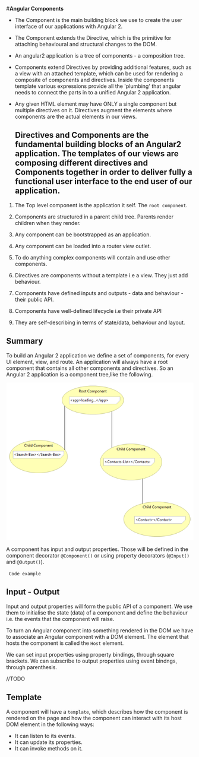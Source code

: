 #**Angular Components**

* The Component is the main building block we use to create the user interface of our applications with Angular 2.

* The Component extends the Directive, which is the primitive for attaching behavioural and structural changes to the DOM. 

* An angular2 application is a tree of components - a composition tree.

* Components extend Directives by providing additional features, such as a view with an attached
template, which can be used for rendering a composite of components and directives. Inside the components
template various expressions provide all the 'plumbing' that angular needs to connect the parts in to a unified Angular 2 application.

* Any given HTML element may have ONLY a single component but multiple directives on it.
Directives augment the elements where components are the actual elements in our views.

    ## Directives and Components are the fundamental building blocks of an Angular2 application. The templates of our views are composing different directives and Components together in order to deliver fully a functional user interface to the end user of our application.

1. The Top level component is the application it self. The `root component`.

2. Components are structured in a parent child tree.
Parents render children when they render.

3. Any component can be bootstrapped as an application.

4. Any component can be loaded into a router view outlet.

5. To do anything complex components will contain and use other components.

6. Directives are components without a template i.e a view. They just add behaviour.

7. Components have defined inputs and outputs - data and behaviour - their public API.

8. Components have well-defined lifecycle i.e their private API

9. They are self-describing in terms of state/data, behaviour and layout.

## Summary
To build an Angular 2 application we define a set of components, for every UI element, view, and route.
An application will always have a root component that contains all other components and directives.
So an Angular 2 application is a component tree,like the following.

![Angular Component Tree](assets/AngularComponentTree.png)

A component has input and output properties.
Those will be defined in the component decorator `@Component()` or using property decorators (`@Input()` and `@Output()`).

` Code example`

## Input - Output
Input and output properties will form the public API of a component.
We use them to initialise the state (data) of a component and define the behaviour i.e. the events that the component will raise.

To turn an Angular component into something rendered in the DOM we have to associate an Angular component with a DOM element.
The element that hosts the component is called the `Host` element.

We can set input properties using property bindings, through square brackets. We can subscribe to output properties using event bindngs, through parenthesis.

//TODO
 ## Template
A component will have a `template`, which describes how the component is rendered on the page
and how the component can interact with its host DOM element in the following ways:
 * It can listen to its events.
 * It can update its properties.
 * It can invoke methods on it.

